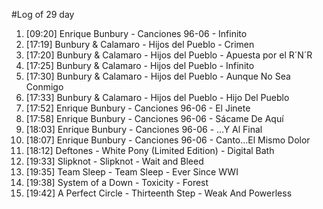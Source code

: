 #Log of 29 day

1. [09:20] Enrique Bunbury - Canciones 96-06 - Infinito
1. [17:19] Bunbury & Calamaro - Hijos del Pueblo - Crimen
1. [17:20] Bunbury & Calamaro - Hijos del Pueblo - Apuesta por el R´N´R
1. [17:25] Bunbury & Calamaro - Hijos del Pueblo - Infinito
1. [17:30] Bunbury & Calamaro - Hijos del Pueblo - Aunque No Sea Conmigo
1. [17:33] Bunbury & Calamaro - Hijos del Pueblo - Hijo Del Pueblo
1. [17:52] Enrique Bunbury - Canciones 96-06 - El Jinete
1. [17:58] Enrique Bunbury - Canciones 96-06 - Sácame De Aquí
1. [18:03] Enrique Bunbury - Canciones 96-06 - ...Y Al Final
1. [18:07] Enrique Bunbury - Canciones 96-06 - Canto...El Mismo Dolor
1. [18:12] Deftones - White Pony (Limited Edition) - Digital Bath
1. [19:33] Slipknot - Slipknot - Wait and Bleed
1. [19:35] Team Sleep - Team Sleep - Ever Since WWI
1. [19:38] System of a Down - Toxicity - Forest
1. [19:42] A Perfect Circle - Thirteenth Step - Weak And Powerless
